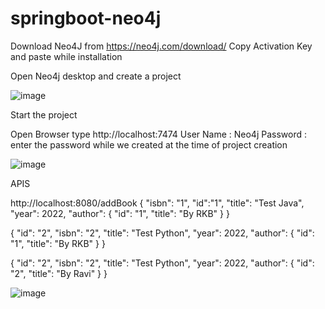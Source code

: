 # springboot-neo4j

Download Neo4J from https://neo4j.com/download/
Copy Activation Key and paste while installation

Open Neo4j desktop and create a project

![image](https://github.com/srss-pocs/springboot-neo4j/assets/145287517/c97d62e2-1975-41c1-892c-5b6b9ed4fa3a)


Start the project

Open Browser type http://localhost:7474
User Name : Neo4j
Password : enter the password while we created at the time of project creation

![image](https://github.com/srss-pocs/springboot-neo4j/assets/145287517/1b5fd5b6-4e40-46aa-8ae1-b758f40218c2)


APIS

http://localhost:8080/addBook
{
    "isbn": "1",
    "id":"1",
    "title": "Test Java",
    "year": 2022,
    "author": {
        "id": "1",
        "title": "By RKB"
    }
}

{
    "id": "2",
    "isbn": "2",
    "title": "Test Python",
    "year": 2022,
    "author": {
        "id": "1",
        "title": "By RKB"
    }
}

{
    "id": "2",
    "isbn": "2",
    "title": "Test Python",
    "year": 2022,
    "author": {
        "id": "2",
        "title": "By Ravi"
    }
}

![image](https://github.com/srss-pocs/springboot-neo4j/assets/145287517/96786389-0e12-4abc-ad0d-521b08da0528)




